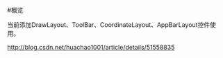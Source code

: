 #概览

当前添加DrawLayout、ToolBar、CoordinateLayout、AppBarLayout控件使用。

http://blog.csdn.net/huachao1001/article/details/51558835